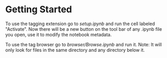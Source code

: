 # Getting Started
To use the tagging extension go to _setup.ipynb_ and run the cell labeled "Activate". Now there will be a new button on the tool bar of any .ipynb file you open, use it to modify the notebook metadata.

To use the tag browser go to _browser/Browse.ipynb_ and run it. Note: It will only look for files in the same directory and any directory below it.
